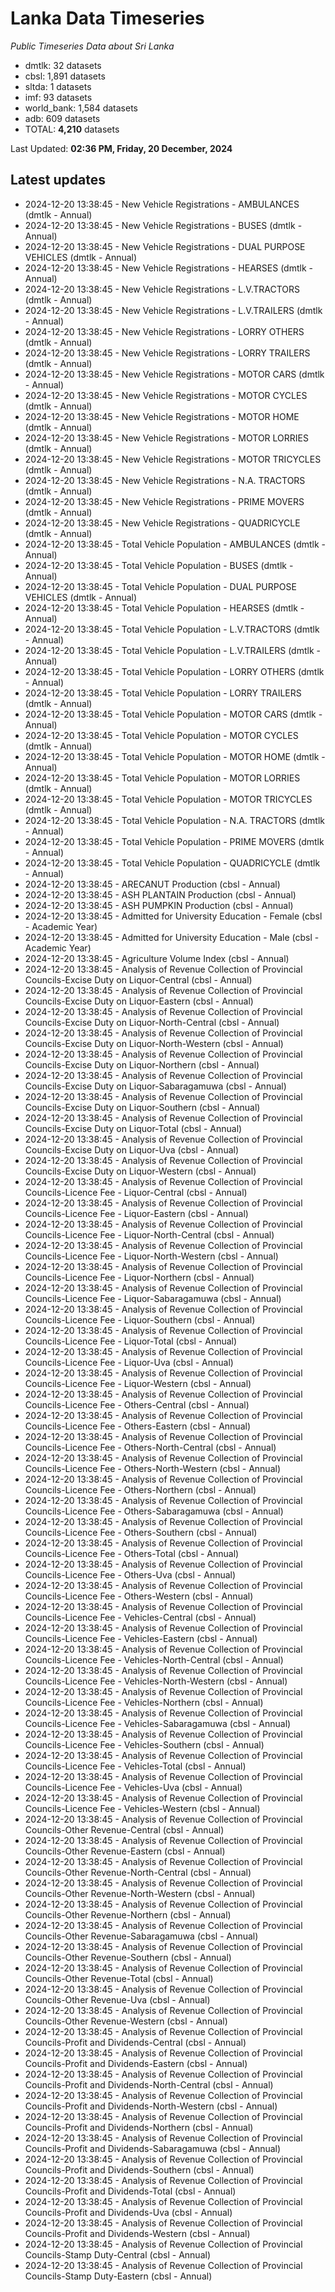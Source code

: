 # Lanka Data Timeseries
*Public Timeseries Data about Sri Lanka*

* dmtlk: 32 datasets
* cbsl: 1,891 datasets
* sltda: 1 datasets
* imf: 93 datasets
* world_bank: 1,584 datasets
* adb: 609 datasets
* TOTAL: **4,210** datasets

Last Updated: **02:36 PM, Friday, 20 December, 2024**

## Latest updates

* 2024-12-20 13:38:45 - New Vehicle Registrations - AMBULANCES (dmtlk - Annual)
* 2024-12-20 13:38:45 - New Vehicle Registrations - BUSES (dmtlk - Annual)
* 2024-12-20 13:38:45 - New Vehicle Registrations - DUAL PURPOSE VEHICLES (dmtlk - Annual)
* 2024-12-20 13:38:45 - New Vehicle Registrations - HEARSES (dmtlk - Annual)
* 2024-12-20 13:38:45 - New Vehicle Registrations - L.V.TRACTORS (dmtlk - Annual)
* 2024-12-20 13:38:45 - New Vehicle Registrations - L.V.TRAILERS (dmtlk - Annual)
* 2024-12-20 13:38:45 - New Vehicle Registrations - LORRY OTHERS (dmtlk - Annual)
* 2024-12-20 13:38:45 - New Vehicle Registrations - LORRY TRAILERS (dmtlk - Annual)
* 2024-12-20 13:38:45 - New Vehicle Registrations - MOTOR CARS (dmtlk - Annual)
* 2024-12-20 13:38:45 - New Vehicle Registrations - MOTOR CYCLES (dmtlk - Annual)
* 2024-12-20 13:38:45 - New Vehicle Registrations - MOTOR HOME (dmtlk - Annual)
* 2024-12-20 13:38:45 - New Vehicle Registrations - MOTOR LORRIES (dmtlk - Annual)
* 2024-12-20 13:38:45 - New Vehicle Registrations - MOTOR TRICYCLES (dmtlk - Annual)
* 2024-12-20 13:38:45 - New Vehicle Registrations - N.A. TRACTORS (dmtlk - Annual)
* 2024-12-20 13:38:45 - New Vehicle Registrations - PRIME MOVERS (dmtlk - Annual)
* 2024-12-20 13:38:45 - New Vehicle Registrations - QUADRICYCLE (dmtlk - Annual)
* 2024-12-20 13:38:45 - Total Vehicle Population - AMBULANCES (dmtlk - Annual)
* 2024-12-20 13:38:45 - Total Vehicle Population - BUSES (dmtlk - Annual)
* 2024-12-20 13:38:45 - Total Vehicle Population - DUAL PURPOSE VEHICLES (dmtlk - Annual)
* 2024-12-20 13:38:45 - Total Vehicle Population - HEARSES (dmtlk - Annual)
* 2024-12-20 13:38:45 - Total Vehicle Population - L.V.TRACTORS (dmtlk - Annual)
* 2024-12-20 13:38:45 - Total Vehicle Population - L.V.TRAILERS (dmtlk - Annual)
* 2024-12-20 13:38:45 - Total Vehicle Population - LORRY OTHERS (dmtlk - Annual)
* 2024-12-20 13:38:45 - Total Vehicle Population - LORRY TRAILERS (dmtlk - Annual)
* 2024-12-20 13:38:45 - Total Vehicle Population - MOTOR CARS (dmtlk - Annual)
* 2024-12-20 13:38:45 - Total Vehicle Population - MOTOR CYCLES (dmtlk - Annual)
* 2024-12-20 13:38:45 - Total Vehicle Population - MOTOR HOME (dmtlk - Annual)
* 2024-12-20 13:38:45 - Total Vehicle Population - MOTOR LORRIES (dmtlk - Annual)
* 2024-12-20 13:38:45 - Total Vehicle Population - MOTOR TRICYCLES (dmtlk - Annual)
* 2024-12-20 13:38:45 - Total Vehicle Population - N.A. TRACTORS (dmtlk - Annual)
* 2024-12-20 13:38:45 - Total Vehicle Population - PRIME MOVERS (dmtlk - Annual)
* 2024-12-20 13:38:45 - Total Vehicle Population - QUADRICYCLE (dmtlk - Annual)
* 2024-12-20 13:38:45 - ARECANUT Production (cbsl - Annual)
* 2024-12-20 13:38:45 - ASH PLANTAIN Production (cbsl - Annual)
* 2024-12-20 13:38:45 - ASH PUMPKIN Production (cbsl - Annual)
* 2024-12-20 13:38:45 - Admitted for University Education - Female (cbsl - Academic Year)
* 2024-12-20 13:38:45 - Admitted for University Education - Male (cbsl - Academic Year)
* 2024-12-20 13:38:45 - Agriculture Volume Index (cbsl - Annual)
* 2024-12-20 13:38:45 - Analysis of Revenue Collection of Provincial Councils-Excise Duty on Liquor-Central (cbsl - Annual)
* 2024-12-20 13:38:45 - Analysis of Revenue Collection of Provincial Councils-Excise Duty on Liquor-Eastern (cbsl - Annual)
* 2024-12-20 13:38:45 - Analysis of Revenue Collection of Provincial Councils-Excise Duty on Liquor-North-Central (cbsl - Annual)
* 2024-12-20 13:38:45 - Analysis of Revenue Collection of Provincial Councils-Excise Duty on Liquor-North-Western (cbsl - Annual)
* 2024-12-20 13:38:45 - Analysis of Revenue Collection of Provincial Councils-Excise Duty on Liquor-Northern (cbsl - Annual)
* 2024-12-20 13:38:45 - Analysis of Revenue Collection of Provincial Councils-Excise Duty on Liquor-Sabaragamuwa (cbsl - Annual)
* 2024-12-20 13:38:45 - Analysis of Revenue Collection of Provincial Councils-Excise Duty on Liquor-Southern (cbsl - Annual)
* 2024-12-20 13:38:45 - Analysis of Revenue Collection of Provincial Councils-Excise Duty on Liquor-Total (cbsl - Annual)
* 2024-12-20 13:38:45 - Analysis of Revenue Collection of Provincial Councils-Excise Duty on Liquor-Uva (cbsl - Annual)
* 2024-12-20 13:38:45 - Analysis of Revenue Collection of Provincial Councils-Excise Duty on Liquor-Western (cbsl - Annual)
* 2024-12-20 13:38:45 - Analysis of Revenue Collection of Provincial Councils-Licence Fee - Liquor-Central (cbsl - Annual)
* 2024-12-20 13:38:45 - Analysis of Revenue Collection of Provincial Councils-Licence Fee - Liquor-Eastern (cbsl - Annual)
* 2024-12-20 13:38:45 - Analysis of Revenue Collection of Provincial Councils-Licence Fee - Liquor-North-Central (cbsl - Annual)
* 2024-12-20 13:38:45 - Analysis of Revenue Collection of Provincial Councils-Licence Fee - Liquor-North-Western (cbsl - Annual)
* 2024-12-20 13:38:45 - Analysis of Revenue Collection of Provincial Councils-Licence Fee - Liquor-Northern (cbsl - Annual)
* 2024-12-20 13:38:45 - Analysis of Revenue Collection of Provincial Councils-Licence Fee - Liquor-Sabaragamuwa (cbsl - Annual)
* 2024-12-20 13:38:45 - Analysis of Revenue Collection of Provincial Councils-Licence Fee - Liquor-Southern (cbsl - Annual)
* 2024-12-20 13:38:45 - Analysis of Revenue Collection of Provincial Councils-Licence Fee - Liquor-Total (cbsl - Annual)
* 2024-12-20 13:38:45 - Analysis of Revenue Collection of Provincial Councils-Licence Fee - Liquor-Uva (cbsl - Annual)
* 2024-12-20 13:38:45 - Analysis of Revenue Collection of Provincial Councils-Licence Fee - Liquor-Western (cbsl - Annual)
* 2024-12-20 13:38:45 - Analysis of Revenue Collection of Provincial Councils-Licence Fee - Others-Central (cbsl - Annual)
* 2024-12-20 13:38:45 - Analysis of Revenue Collection of Provincial Councils-Licence Fee - Others-Eastern (cbsl - Annual)
* 2024-12-20 13:38:45 - Analysis of Revenue Collection of Provincial Councils-Licence Fee - Others-North-Central (cbsl - Annual)
* 2024-12-20 13:38:45 - Analysis of Revenue Collection of Provincial Councils-Licence Fee - Others-North-Western (cbsl - Annual)
* 2024-12-20 13:38:45 - Analysis of Revenue Collection of Provincial Councils-Licence Fee - Others-Northern (cbsl - Annual)
* 2024-12-20 13:38:45 - Analysis of Revenue Collection of Provincial Councils-Licence Fee - Others-Sabaragamuwa (cbsl - Annual)
* 2024-12-20 13:38:45 - Analysis of Revenue Collection of Provincial Councils-Licence Fee - Others-Southern (cbsl - Annual)
* 2024-12-20 13:38:45 - Analysis of Revenue Collection of Provincial Councils-Licence Fee - Others-Total (cbsl - Annual)
* 2024-12-20 13:38:45 - Analysis of Revenue Collection of Provincial Councils-Licence Fee - Others-Uva (cbsl - Annual)
* 2024-12-20 13:38:45 - Analysis of Revenue Collection of Provincial Councils-Licence Fee - Others-Western (cbsl - Annual)
* 2024-12-20 13:38:45 - Analysis of Revenue Collection of Provincial Councils-Licence Fee - Vehicles-Central (cbsl - Annual)
* 2024-12-20 13:38:45 - Analysis of Revenue Collection of Provincial Councils-Licence Fee - Vehicles-Eastern (cbsl - Annual)
* 2024-12-20 13:38:45 - Analysis of Revenue Collection of Provincial Councils-Licence Fee - Vehicles-North-Central (cbsl - Annual)
* 2024-12-20 13:38:45 - Analysis of Revenue Collection of Provincial Councils-Licence Fee - Vehicles-North-Western (cbsl - Annual)
* 2024-12-20 13:38:45 - Analysis of Revenue Collection of Provincial Councils-Licence Fee - Vehicles-Northern (cbsl - Annual)
* 2024-12-20 13:38:45 - Analysis of Revenue Collection of Provincial Councils-Licence Fee - Vehicles-Sabaragamuwa (cbsl - Annual)
* 2024-12-20 13:38:45 - Analysis of Revenue Collection of Provincial Councils-Licence Fee - Vehicles-Southern (cbsl - Annual)
* 2024-12-20 13:38:45 - Analysis of Revenue Collection of Provincial Councils-Licence Fee - Vehicles-Total (cbsl - Annual)
* 2024-12-20 13:38:45 - Analysis of Revenue Collection of Provincial Councils-Licence Fee - Vehicles-Uva (cbsl - Annual)
* 2024-12-20 13:38:45 - Analysis of Revenue Collection of Provincial Councils-Licence Fee - Vehicles-Western (cbsl - Annual)
* 2024-12-20 13:38:45 - Analysis of Revenue Collection of Provincial Councils-Other Revenue-Central (cbsl - Annual)
* 2024-12-20 13:38:45 - Analysis of Revenue Collection of Provincial Councils-Other Revenue-Eastern (cbsl - Annual)
* 2024-12-20 13:38:45 - Analysis of Revenue Collection of Provincial Councils-Other Revenue-North-Central (cbsl - Annual)
* 2024-12-20 13:38:45 - Analysis of Revenue Collection of Provincial Councils-Other Revenue-North-Western (cbsl - Annual)
* 2024-12-20 13:38:45 - Analysis of Revenue Collection of Provincial Councils-Other Revenue-Northern (cbsl - Annual)
* 2024-12-20 13:38:45 - Analysis of Revenue Collection of Provincial Councils-Other Revenue-Sabaragamuwa (cbsl - Annual)
* 2024-12-20 13:38:45 - Analysis of Revenue Collection of Provincial Councils-Other Revenue-Southern (cbsl - Annual)
* 2024-12-20 13:38:45 - Analysis of Revenue Collection of Provincial Councils-Other Revenue-Total (cbsl - Annual)
* 2024-12-20 13:38:45 - Analysis of Revenue Collection of Provincial Councils-Other Revenue-Uva (cbsl - Annual)
* 2024-12-20 13:38:45 - Analysis of Revenue Collection of Provincial Councils-Other Revenue-Western (cbsl - Annual)
* 2024-12-20 13:38:45 - Analysis of Revenue Collection of Provincial Councils-Profit and Dividends-Central (cbsl - Annual)
* 2024-12-20 13:38:45 - Analysis of Revenue Collection of Provincial Councils-Profit and Dividends-Eastern (cbsl - Annual)
* 2024-12-20 13:38:45 - Analysis of Revenue Collection of Provincial Councils-Profit and Dividends-North-Central (cbsl - Annual)
* 2024-12-20 13:38:45 - Analysis of Revenue Collection of Provincial Councils-Profit and Dividends-North-Western (cbsl - Annual)
* 2024-12-20 13:38:45 - Analysis of Revenue Collection of Provincial Councils-Profit and Dividends-Northern (cbsl - Annual)
* 2024-12-20 13:38:45 - Analysis of Revenue Collection of Provincial Councils-Profit and Dividends-Sabaragamuwa (cbsl - Annual)
* 2024-12-20 13:38:45 - Analysis of Revenue Collection of Provincial Councils-Profit and Dividends-Southern (cbsl - Annual)
* 2024-12-20 13:38:45 - Analysis of Revenue Collection of Provincial Councils-Profit and Dividends-Total (cbsl - Annual)
* 2024-12-20 13:38:45 - Analysis of Revenue Collection of Provincial Councils-Profit and Dividends-Uva (cbsl - Annual)
* 2024-12-20 13:38:45 - Analysis of Revenue Collection of Provincial Councils-Profit and Dividends-Western (cbsl - Annual)
* 2024-12-20 13:38:45 - Analysis of Revenue Collection of Provincial Councils-Stamp Duty-Central (cbsl - Annual)
* 2024-12-20 13:38:45 - Analysis of Revenue Collection of Provincial Councils-Stamp Duty-Eastern (cbsl - Annual)